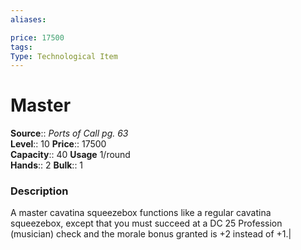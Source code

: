 ```yaml
---
aliases: 

price: 17500
tags: 
Type: Technological Item
---
```


# Master

**Source**:: _Ports of Call pg. 63_  
**Level**:: 10
**Price**:: 17500  
**Capacity**:: 40 **Usage** 1/round  
**Hands**:: 2 
**Bulk**:: 1

### Description

A master cavatina squeezebox functions like a regular cavatina squeezebox, except that you must succeed at a DC 25 Profession (musician) check and the morale bonus granted is +2 instead of +1.|
